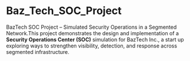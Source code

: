 # Baz_Tech_SOC_Project
 BazTech SOC Project – Simulated Security Operations in a Segmented Network.This project demonstrates the design and implementation of a **Security Operations Center (SOC)** simulation for BazTech Inc.,  a start up exploring ways to strengthen visibility, detection, and response across segmented infrastructure.  
